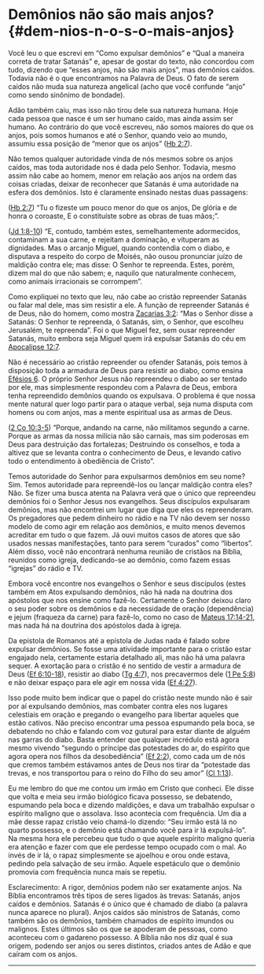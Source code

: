 # Demônios não são mais anjos? {#dem-nios-n-o-s-o-mais-anjos}

Você leu o que escrevi em “Como expulsar demônios” e “Qual a maneira correta de tratar Satanás” e, apesar de gostar do texto, não concordou com tudo, dizendo que “esses anjos, não são mais anjos”, mas demônios caídos. Todavia não é o que encontramos na Palavra de Deus. O fato de serem caídos não muda sua natureza angelical (acho que você confunde “anjo” como sendo sinônimo de bondade).

Adão também caiu, mas isso não tirou dele sua natureza humana. Hoje cada pessoa que nasce é um ser humano caído, mas ainda assim ser humano. Ao contrário do que você escreveu, não somos maiores do que os anjos, pois somos humanos e até o Senhor, quando veio ao mundo, assumiu essa posição de “menor que os anjos” ([Hb 2:7](http://bibliaonline.com.br/acf/hb/2/7)).

Não temos qualquer autoridade vinda de nós mesmos sobre os anjos caídos, mas toda autoridade nos é dada pelo Senhor. Todavia, mesmo assim não cabe ao homem, menor em relação aos anjos na ordem das coisas criadas, deixar de reconhecer que Satanás é uma autoridade na esfera dos demônios. Isto é claramente ensinado nestas duas passagens:

([Hb 2:7](http://bibliaonline.com.br/acf/hb/2/7)) “Tu o fizeste um pouco menor do que os anjos, De glória e de honra o coroaste, E o constituíste sobre as obras de tuas mãos;”.

([Jd 1:8-10](http://bibliaonline.com.br/acf/jd/1/8-10)) “E, contudo, também estes, semelhantemente adormecidos, contaminam a sua carne, e rejeitam a dominação, e vituperam as dignidades. Mas o arcanjo Miguel, quando contendia com o diabo, e disputava a respeito do corpo de Moisés, não ousou pronunciar juízo de maldição contra ele; mas disse: O Senhor te repreenda. Estes, porém, dizem mal do que não sabem; e, naquilo que naturalmente conhecem, como animais irracionais se corrompem”.

Como expliquei no texto que leu, não cabe ao cristão repreender Satanás ou falar mal dele, mas sim resistir a ele. A função de repreender Satanás é de Deus, não do homem, como mostra [Zacarias 3:2](http://bibliaonline.com.br/acf/zc/3/2): “Mas o Senhor disse a Satanás: O Senhor te repreenda, ó Satanás, sim, o Senhor, que escolheu Jerusalém, te repreenda”. Foi o que Miguel fez, sem ousar repreender Satanás, muito embora seja Miguel quem irá expulsar Satanás do céu em [Apocalipse 12:7](http://bibliaonline.com.br/acf/ap/12/7).

Não é necessário ao cristão repreender ou ofender Satanás, pois temos à disposição toda a armadura de Deus para resistir ao diabo, como ensina [Efésios 6](http://bibliaonline.com.br/acf/ef/6). O próprio Senhor Jesus não repreendeu o diabo ao ser tentado por ele, mas simplesmente respondeu com a Palavra de Deus, embora tenha repreendido demônios quando os expulsava. O problema é que nossa mente natural quer logo partir para o ataque verbal, seja numa disputa com homens ou com anjos, mas a mente espiritual usa as armas de Deus.

([2 Co 10:3-5](http://bibliaonline.com.br/acf/2co/10/3-5)) “Porque, andando na carne, não militamos segundo a carne. Porque as armas da nossa milícia não são carnais, mas sim poderosas em Deus para destruição das fortalezas; Destruindo os conselhos, e toda a altivez que se levanta contra o conhecimento de Deus, e levando cativo todo o entendimento à obediência de Cristo”.

Temos autoridade do Senhor para expulsarmos demônios em seu nome? Sim. Temos autoridade para repreendê-los ou lançar maldição contra eles? Não. Se fizer uma busca atenta na Palavra verá que o único que repreendeu demônios foi o Senhor Jesus nos evangelhos. Seus discípulos expulsaram demônios, mas não encontrei um lugar que diga que eles os repreenderam. Os pregadores que pedem dinheiro no rádio e na TV não devem ser nosso modelo de como agir em relação aos demônios, e muito menos devemos acreditar em tudo o que fazem. Já ouvi muitos casos de atores que são usados nessas manifestações, tanto para serem “curados” como “libertos”. Além disso, você não encontrará nenhuma reunião de cristãos na Bíblia, reunidos como igreja, dedicando-se ao demônio, como fazem essas “igrejas” do rádio e TV.

Embora você encontre nos evangelhos o Senhor e seus discípulos (estes também em Atos expulsando demônios, não há nada na doutrina dos apóstolos que nos ensine como fazê-lo. Certamente o Senhor deixou claro o seu poder sobre os demônios e da necessidade de oração (dependência) e jejum (fraqueza da carne) para fazê-lo, como no caso de [Mateus 17:14-21](http://bibliaonline.com.br/acf/mt/17/14-21), mas nada há na doutrina dos apóstolos dada à igreja.

Da epístola de Romanos até a epístola de Judas nada é falado sobre expulsar demônios. Se fosse uma atividade importante para o cristão estar engajado nela, certamente estaria detalhado ali, mas não há uma palavra sequer. A exortação para o cristão é no sentido de vestir a armadura de Deus ([Ef 6:10-18](http://bibliaonline.com.br/acf/ef/6/10-18)), resistir ao diabo ([Tg 4:7](http://bibliaonline.com.br/acf/tg/4/7)), nos precavermos dele ([1 Pe 5:8](http://bibliaonline.com.br/acf/1pe/5/8)) e não deixar espaço para ele agir em nossa vida ([Ef 4:27](http://bibliaonline.com.br/acf/ef/4/27)).

Isso pode muito bem indicar que o papel do cristão neste mundo não é sair por aí expulsando demônios, mas combater contra eles nos lugares celestiais em oração e pregando o evangelho para libertar aqueles que estão cativos. Não preciso encontrar uma pessoa espumando pela boca, se debatendo no chão e falando com voz gutural para estar diante de alguém nas garras do diabo. Basta entender que qualquer incrédulo está agora mesmo vivendo “segundo o príncipe das potestades do ar, do espírito que agora opera nos filhos da desobediência” ([Ef 2:2](http://bibliaonline.com.br/acf/ef/2/2)), como cada um de nós que cremos também estávamos antes de Deus nos tirar da “potestade das trevas, e nos transportou para o reino do Filho do seu amor” ([Cl 1:13](http://bibliaonline.com.br/acf/cl/1/13)).

Eu me lembro do que me contou um irmão em Cristo que conheci. Ele disse que volta e meia seu irmão biológico ficava possesso, se debatendo, espumando pela boca e dizendo maldições, e dava um trabalhão expulsar o espírito maligno que o assolava. Isso acontecia com frequência. Um dia a mãe desse rapaz cristão veio chamá-lo dizendo: “Seu irmão está lá no quarto possesso, e o demônio está chamando você para ir lá expulsá-lo”. Na mesma hora ele percebeu que tudo o que aquele espírito maligno queria era atenção e fazer com que ele perdesse tempo ocupado com o mal. Ao invés de ir lá, o rapaz simplesmente se ajoelhou e orou onde estava, pedindo pela salvação de seu irmão. Aquele espetáculo que o demônio promovia com frequência nunca mais se repetiu.

Esclarecimento: A rigor, demônios podem não ser exatamente anjos. Na Bíblia encontramos três tipos de seres ligados às trevas: Satanás, anjos caídos e demônios. Satanás é o único que é chamado de diabo (a palavra nunca aparece no plural). Anjos caídos são ministros de Satanás, como também são os demônios, também chamados de espírito imundos ou malignos. Estes últimos são os que se apoderam de pessoas, como aconteceu com o gadareno possesso. A Bíblia não nos diz qual é sua origem, podendo ser anjos ou seres distintos, criados antes de Adão e que caíram com os anjos.

*****